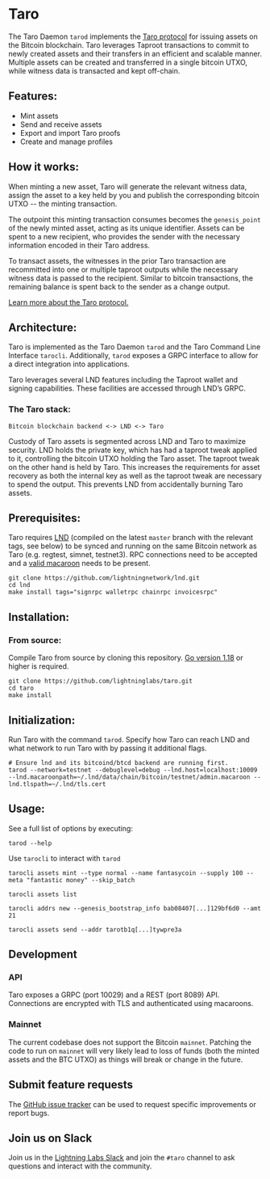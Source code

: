 # Taro

The Taro Daemon `tarod` implements the [Taro protocol](https://github.com/Roasbeef/bips/blob/bip-taro/bip-taro.mediawiki) for issuing assets on the Bitcoin blockchain. Taro leverages Taproot transactions to commit to newly created assets and their transfers in an efficient and scalable manner. Multiple assets can be created and transferred in a single bitcoin UTXO, while witness data is transacted and kept off-chain.

## Features:

- Mint assets
- Send and receive assets
- Export and import Taro proofs
- Create and manage profiles

## How it works:

When minting a new asset, Taro will generate the relevant witness data, assign the asset to a key held by you and publish the corresponding bitcoin UTXO -- the minting transaction. 

The outpoint this minting transaction consumes becomes the `genesis_point` of the newly minted asset, acting as its unique identifier. Assets can be spent to a new recipient, who provides the sender with the necessary information encoded in their Taro address.

To transact assets, the witnesses in the prior Taro transaction are recommitted into one or multiple taproot outputs while the necessary witness data is passed to the recipient. Similar to bitcoin transactions, the remaining balance is spent back to the sender as a change output.

[Learn more about the Taro protocol.](https://docs.lightning.engineering/the-lightning-network/taro)

## Architecture:

Taro is implemented as the Taro Daemon `tarod` and the Taro Command Line Interface `tarocli`. Additionally, `tarod` exposes a GRPC interface to allow for a direct integration into applications.

Taro leverages several LND features including the Taproot wallet and signing capabilities. These facilities are accessed through LND’s GRPC.

### The Taro stack:

`Bitcoin blockchain backend <-> LND <-> Taro`

Custody of Taro assets is segmented across LND and Taro to maximize security. LND holds the private key, which has had a taproot tweak applied to it, controlling the bitcoin UTXO holding the Taro asset. The taproot tweak on the other hand is held by Taro. This increases the requirements for asset recovery as both the internal key as well as the taproot tweak are necessary to spend the output. This prevents LND from accidentally burning Taro assets.

## Prerequisites:

Taro requires [LND](https://github.com/lightningnetwork/lnd/) (compiled on the latest `master` branch with the relevant tags, see below) to be synced and running on the same Bitcoin network as Taro (e.g. regtest, simnet, testnet3). RPC connections need to be accepted and a [valid macaroon](https://docs.lightning.engineering/lightning-network-tools/lnd/macaroons) needs to be present.

```shell
git clone https://github.com/lightningnetwork/lnd.git
cd lnd 
make install tags="signrpc walletrpc chainrpc invoicesrpc"
```
 
## Installation:

### From source:

Compile Taro from source by cloning this repository. [Go version 1.18](https://go.dev/dl/) or higher is required.

```shell
git clone https://github.com/lightninglabs/taro.git
cd taro
make install
```

## Initialization:

Run Taro with the command `tarod`. Specify how Taro can reach LND and what network to run Taro with by passing it additional flags.


```shell
# Ensure lnd and its bitcoind/btcd backend are running first.
tarod --network=testnet --debuglevel=debug --lnd.host=localhost:10009 --lnd.macaroonpath=~/.lnd/data/chain/bitcoin/testnet/admin.macaroon --lnd.tlspath=~/.lnd/tls.cert
```

## Usage:

See a full list of options by executing:

```shell
tarod --help
```

Use `tarocli` to interact with `tarod`

```shell
tarocli assets mint --type normal --name fantasycoin --supply 100 --meta "fantastic money" --skip_batch
```

```shell
tarocli assets list
```

```shell
tarocli addrs new --genesis_bootstrap_info bab08407[...]129bf6d0 --amt 21
```

```shell
tarocli assets send --addr tarotb1q[...]tywpre3a
```

## Development

### API

Taro exposes a GRPC (port 10029) and a REST (port 8089) API. Connections are encrypted with TLS and authenticated using macaroons.

### Mainnet

The current codebase does not support the Bitcoin `mainnet`. Patching the code to run on `mainnet` will very likely lead to loss of funds (both the minted assets and the BTC UTXO) as things will break or change in the future.

## Submit feature requests

The [GitHub issue tracker](https://github.com/lightninglabs/taro/issues) can be used to request specific improvements or report bugs.

## Join us on Slack

Join us in the [Lightning Labs Slack](https://lightning.engineering/slack.html) and join the `#taro` channel to ask questions and interact with the community.
